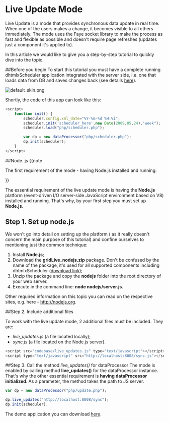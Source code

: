 Live Update Mode
==============
Live Update is a mode that provides synchronous data update in real time. 
When one of the users makes a change, it becomes visible to all others immediately. 
The mode uses the Faye socket library to make the process as fast and flexible as possible 
and doesn't require page refreshes (updates just a component it's applied to).

In this article we would like to give you a step-by-step tutorial to quickly dive into the topic.

##Before you begin
To start this tutorial you must have a complete running dhtmlxScheduler application integrated with the server side, i.e. one that loads data from DB and saves changes back (see details [here](how_to_start.html)).

![default_skin.png](default_skin.png)

Shortly, the code of this app can look like this:


~~~js
<script>
	function init() {
		scheduler.config.xml_date="%Y-%m-%d %H:%i";
		scheduler.init('scheduler_here',new Date(2009,05,24),"week");
		scheduler.load("php/scheduler.php");

		var dp = new dataProcessor("php/scheduler.php");
		dp.init(scheduler);
	}
</script>

~~~


##Node. js
{{note


The first requirement of the mode - having Node.js installed and running.

}}

The essential requirement of the live update mode is having the **Node.js** platform (event-driven I/O server-side JavaScript environment based on V8) installed and running. That's why, by your first step you must set up **Node.js**.


## Step 1. Set up node.js 
We won't go into detail on setting up the platform ( as it really doesn't concern the main purpose of this tutorial) and confine ourselves to mentioning just the common technique:



1.  Install **Node.js**;
2.  Download the **gridLive_nodejs.zip** package. Don't be confused by the name of the package, it's used for all supported components including dhtmlxScheduler ([download link](http://dhtmlx.com/x/download/regular/gridLive_nodejs.zip));
3.  Unzip the package and copy the **nodejs** folder into the root directory of your web server.
4.  Execute in the command line: **node nodejs/server.js**.

Other required information on this topic you can read on the respective sites, e.g. here - http://nodejs.org.



##Step 2. Include additional files

To work with the live update mode, 2 additional files must be included. They are: 



+ _live_updates.js_ (a file located locally);
+ _sync.js_ (a file located on the Node.js server).


~~~js
<script src="codebase/live_updates.js" type="text/javascript"></script>
<script type="text/javascript" src="http://localhost:8008/sync.js"></script>

~~~



##Step 3.  Call the method *live_updates()* for dataProcessor 
The mode is enabled by calling method **live_updates()** for the dataProcessor instance. That's why the other essential requirement is **having dataProcessor initialized**. As a parameter, the method takes the path to JS server.


~~~js
var dp = new dataProcessor("php/update.php");

dp.live_updates("http://localhost:8008/sync");
dp.init(scheduler);

~~~


The demo application you can download [here](http://dhtmlx.com/x/download/regular/tutorials/dhtmlxScheduler.LiveUpdate.zip).